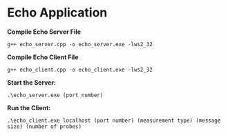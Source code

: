 # Echo Application

**Compile Echo Server File**
```
g++ echo_server.cpp -o echo_server.exe -lws2_32
```

**Compile Echo Client File**
```
g++ echo_client.cpp -o echo_client.exe -lws2_32
```

**Start the Server:**
```
.\echo_server.exe (port number)
```

**Run the Client:**
```
.\echo_client.exe localhost (port number) (measurement type) (message size) (number of probes)

```
